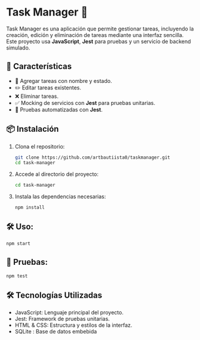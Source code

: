 # Task Manager 📝

Task Manager es una aplicación que permite gestionar tareas, incluyendo la creación, edición y eliminación de tareas mediante una interfaz sencilla. Este proyecto usa **JavaScript**, **Jest** para pruebas y un servicio de backend simulado.

## 🚀 Características

- 📌 Agregar tareas con nombre y estado.
- ✏️ Editar tareas existentes.
- ❌ Eliminar tareas.
- ✅ Mocking de servicios con **Jest** para pruebas unitarias.
- 🧪 Pruebas automatizadas con **Jest**.

## 📦 Instalación

1. Clona el repositorio:
   ```sh
   git clone https://github.com/artbautiista0/taskmanager.git
   cd task-manager
   ```
2. Accede al directorio del proyecto:
   ```sh
   cd task-manager
   ```
3. Instala las dependencias necesarias:
   ```sh
   npm install
   ```
## 🛠️ Uso:
   ```sh
   npm start
   ```
## 🧪 Pruebas:
   ```sh
   npm test
   ```

## 🛠️ Tecnologías Utilizadas
- JavaScript: Lenguaje principal del proyecto.
- Jest: Framework de pruebas unitarias.
- HTML & CSS: Estructura y estilos de la interfaz.
- SQLite : Base de datos embebida
